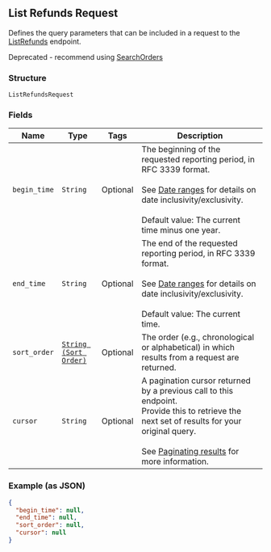## List Refunds Request

Defines the query parameters that can be included in
a request to the [ListRefunds](#endpoint-listrefunds) endpoint.

Deprecated - recommend using [SearchOrders](#endpoint-orders-searchorders)

### Structure

`ListRefundsRequest`

### Fields

| Name | Type | Tags | Description |
|  --- | --- | --- | --- |
| `begin_time` | `String` | Optional | The beginning of the requested reporting period, in RFC 3339 format.<br><br>See [Date ranges](#dateranges) for details on date inclusivity/exclusivity.<br><br>Default value: The current time minus one year. |
| `end_time` | `String` | Optional | The end of the requested reporting period, in RFC 3339 format.<br><br>See [Date ranges](#dateranges) for details on date inclusivity/exclusivity.<br><br>Default value: The current time. |
| `sort_order` | [`String (Sort Order)`]($m/SortOrder) | Optional | The order (e.g., chronological or alphabetical) in which results from a request are returned. |
| `cursor` | `String` | Optional | A pagination cursor returned by a previous call to this endpoint.<br>Provide this to retrieve the next set of results for your original query.<br><br>See [Paginating results](#paginatingresults) for more information. |

### Example (as JSON)

```json
{
  "begin_time": null,
  "end_time": null,
  "sort_order": null,
  "cursor": null
}
```

